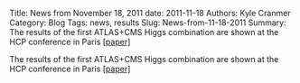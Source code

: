 Title: News from November 18, 2011
date: 2011-11-18
Authors: Kyle Cranmer
Category: Blog
Tags: news, results
Slug: News-from-11-18-2011
Summary:  The results of the first ATLAS+CMS Higgs combination are shown at the HCP conference in Paris <a href="https//cdsweb.cern.ch/record/1399599?ln=en">[paper]</a>

 

 The results of the first ATLAS+CMS Higgs combination are shown at the HCP conference in Paris <a href="https//cdsweb.cern.ch/record/1399599?ln=en">[paper]</a>

 